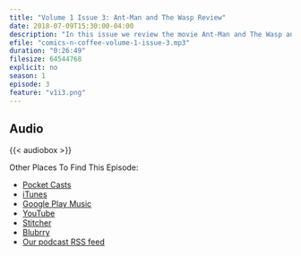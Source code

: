 ```yaml
---
title: "Volume 1 Issue 3: Ant-Man and The Wasp Review"
date: 2018-07-09T15:30:00-04:00
description: "In this issue we review the movie Ant-Man and The Wasp and what it means for Avengers 4."
efile: "comics-n-coffee-volume-1-issue-3.mp3"
duration: "0:26:49"
filesize: 64544768
explicit: no
season: 1
episode: 3
feature: "v1i3.png"
---
```


## <span class="fas fa-podcast"></span> Audio

{{< audiobox >}}

Other Places To Find This Episode:

- [Pocket Casts](https://pca.st/KIfs)
- [iTunes](https://itunes.apple.com/us/podcast/comics-n-coffee-podcast/id1405490125)
- [Google Play Music](https://playmusic.app.goo.gl/?ibi=com.google.PlayMusic&isi=691797987&ius=googleplaymusic&apn=com.google.android.music&link=https://play.google.com/music/m/Ikiure5dl6s2vpapy6fqafpfbom?t%3DComics_%27N%27_Coffee_Podcast%26pcampaignid%3DMKT-na-all-co-pr-mu-pod-16)
- [YouTube](https://youtu.be/N6xWa2mYz0Q)
- [Stitcher](https://www.stitcher.com/s?fid=%22203396%22&refid=stpr)
- [Blubrry](https://www.blubrry.com/comicsncoffee/)
- [Our podcast RSS feed](https://www.ComicsNCoffee.com/podcast/index.xml)
